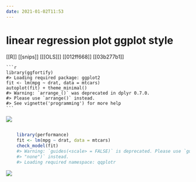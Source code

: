 ```yaml
---
date: 2021-01-02T11:53
---
```


# linear regression plot ggplot style

[[R]]
[[snips]]
[[[OLS]]]
[[012ff668]]
[[03b277b1]]

	```r
    library(ggfortify)
    #> Loading required package: ggplot2
    fit <- lm(mpg ~ drat, data = mtcars)
    autoplot(fit) + theme_minimal()
    #> Warning: `arrange_()` was deprecated in dplyr 0.7.0.
    #> Please use `arrange()` instead.
    #> See vignette('programming') for more help
    ```

![](https://i.imgur.com/kA9ubjW.png)

```r
	
    library(performance)
    fit <- lm(mpg ~ drat, data = mtcars)
    check_model(fit)
    #> Warning: `guides(<scale> = FALSE)` is deprecated. Please use `guides(<scale> =
    #> "none")` instead.
    #> Loading required namespace: qqplotr
 ```

![](https://i.imgur.com/pinQraH.png)




